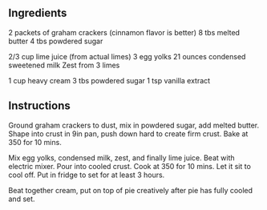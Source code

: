 ## Ingredients
2 packets of graham crackers (cinnamon flavor is better)
8 tbs melted butter
4 tbs powdered sugar

2/3 cup lime juice (from actual limes)
3 egg yolks
21 ounces condensed sweetened milk
Zest from 3 limes

1 cup heavy cream
3 tbs powdered sugar
1 tsp vanilla extract

## Instructions
Ground graham crackers to dust, mix in powdered sugar, add melted butter.
Shape into crust in 9in pan, push down hard to create firm crust. Bake at 350 for 10 mins.

Mix egg yolks, condensed milk, zest, and finally lime juice. Beat with electric mixer.
Pour into cooled crust. Cook at 350 for 10 mins. Let it sit to cool off. Put in fridge to set for at least 3 hours.

Beat together cream, put on top of pie creatively after pie has fully cooled and set.
